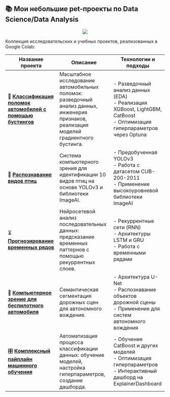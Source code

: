 ## 📚 Мои небольшие pet-проекты по Data Science/Data Analysis

<p align="center">
  <a href="https://go-skill-icons.vercel.app/">
    <img src="https://go-skill-icons.vercel.app/api/icons?i=,pycharm,numpy,pandas,pytorch,matplotlib,seaborn,sklearn,tensorflow,jupyter,stackoverflow&theme=dark" />
  </a>
</p>

Коллекция исследовательских и учебных проектов, реализованных в Google Colab:

| **Название проекта**                          | **Описание**                                                                                                 | **Технологии и подходы**                                                                                                                                     |
|-----------------------------------------------|-------------------------------------------------------------------------------------------------------------|---------------------------------------------------------------------------------------------------------------------------------------------------------------|
| 🚗 [**Классификация поломок автомобилей с помощью бустингов**](https://github.com/metanovus/my-projects/blob/main/EDA%20with%20Boostings.ipynb) | Масштабное исследование автомобильных поломок: разведочный анализ данных, инженерия признаков, реализация моделей градиентного бустинга. | - Разведочный анализ данных (EDA)  <br> - Реализация XGBoost, LightGBM, CatBoost  <br> - Оптимизация гиперпараметров через Optuna                               |
| 🦜 [**Распознавание видов птиц**](https://github.com/metanovus/my-projects/blob/main/cub_200_2011_yolov3_imageai.ipynb)                | Система компьютерного зрения для идентификации 10 видов птиц на основе YOLOv3 и библиотеки ImageAI.         | - Предобученная YOLOv3  <br> - Работа с датасетом CUB-200-2011  <br> - Применение высокоуровневой библиотеки ImageAI                                           |
| ⏳ [**Прогнозирование временных рядов**](https://github.com/metanovus/my-projects/blob/main/RNN%20LSTM.ipynb)         | Нейросетевой анализ последовательных данных: предсказание временных паттернов с помощью рекуррентных слоев. | - Рекуррентные сети (RNN)  <br> - Архитектуры LSTM и GRU  <br> - Работа с временными рядами                                                                    |
| 🚙 [**Компьютерное зрение для беспилотного автомобиля**](https://github.com/metanovus/my-projects/blob/main/NN%20U-Net.ipynb) | Семантическая сегментация дорожных сцен для автономного вождения.                                           | - Архитектура U-Net  <br> - Распознавание объектов дорожной сцены  <br> - Применение для систем автономного вождения                                           |
| 🎛️ [**Комплексный пайплайн машинного обучения**](https://github.com/metanovus/my-projects/blob/main/ML%20Pipeline.ipynb) | Автоматизация процесса классификации данных: обучение моделей, настройка гиперпараметров, создание дашборда. | - Обучение CatBoost и других моделей  <br> - Оптимизация гиперпараметров  <br> - Интерактивный дашборд на ExplainerDashboard                                    | 
